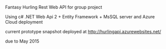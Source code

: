 Fantasy Hurling Rest Web API for group project

Using c# .NET Web Api 2 + Entity Framework + MsSQL server and Azure Cloud deployment

current prototype snapshot deployed at http://hurlingapi.azurewebsites.net/

due to May 2015
